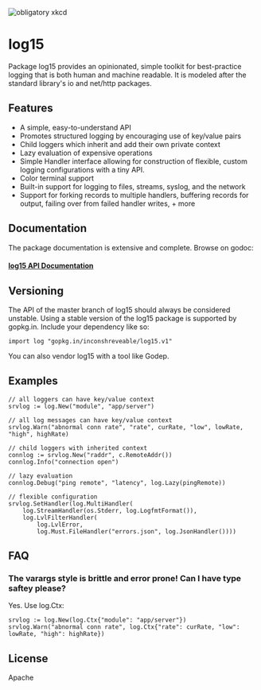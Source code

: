 ![obligatory xkcd](http://imgs.xkcd.com/comics/standards.png)

# log15

Package log15 provides an opinionated, simple toolkit for best-practice logging that is both human and machine readable. It is modeled after the standard library's io and net/http packages.

## Features
- A simple, easy-to-understand API
- Promotes structured logging by encouraging use of key/value pairs
- Child loggers which inherit and add their own private context
- Lazy evaluation of expensive operations
- Simple Handler interface allowing for construction of flexible, custom logging configurations with a tiny API.
- Color terminal support
- Built-in support for logging to files, streams, syslog, and the network
- Support for forking records to multiple handlers, buffering records for output, failing over from failed handler writes, + more

## Documentation

The package documentation is extensive and complete. Browse on godoc:

#### [log15 API Documentation](https://godoc.org/github.com/inconshreveable/log15)

## Versioning
The API of the master branch of log15 should always be considered unstable. Using a stable version
of the log15 package is supported by gopkg.in. Include your dependency like so:

    import log "gopkg.in/inconshreveable/log15.v1"

You can also vendor log15 with a tool like Godep.

## Examples

    // all loggers can have key/value context
    srvlog := log.New("module", "app/server")

    // all log messages can have key/value context 
    srvlog.Warn("abnormal conn rate", "rate", curRate, "low", lowRate, "high", highRate)

    // child loggers with inherited context
    connlog := srvlog.New("raddr", c.RemoteAddr())
    connlog.Info("connection open")

    // lazy evaluation
    connlog.Debug("ping remote", "latency", log.Lazy(pingRemote))

    // flexible configuration
    srvlog.SetHandler(log.MultiHandler(
        log.StreamHandler(os.Stderr, log.LogfmtFormat()),
        log.LvlFilterHandler(
            log.LvlError,
            log.Must.FileHandler("errors.json", log.JsonHandler())))

## FAQ

### The varargs style is brittle and error prone! Can I have type saftey please?
Yes. Use log.Ctx:

    srvlog := log.New(log.Ctx{"module": "app/server"})
    srvlog.Warn("abnormal conn rate", log.Ctx{"rate": curRate, "low": lowRate, "high": highRate})

## License
Apache
